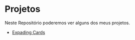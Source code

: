 # Projetos
Neste Repositório poderemos ver alguns dos meus projetos. 

- [Expading Cards](https://github.com/Levi-Martins/Projetos/tree/main/expading-cards)
